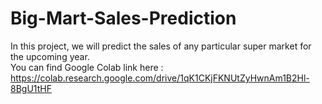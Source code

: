 # Big-Mart-Sales-Prediction
In this project, we will predict the sales of any particular super market for the upcoming year.   
You can find Google Colab link here : https://colab.research.google.com/drive/1qK1CKjFKNUtZyHwnAm1B2Hl-8BgU1tHF
